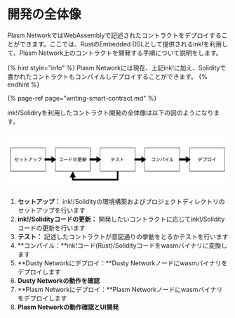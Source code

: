 # 開発の全体像

Plasm NetworkではWebAssemblyで記述されたコントラクトをデプロイすることができます。ここでは、RustのEmbedded DSLとして提供されるink!を利用して、Plasm Network上のコントラクトを開発する手順について説明をします。

{% hint style="info" %}
Plasm Networkには現在、上記ink!に加え、Solidityで書かれたコントラクトもコンパイルしデプロイすることができます。
{% endhint %}

{% page-ref page="writing-smart-contract.md" %}

ink!/Solidiryを利用したコントラクト開発の全体像は以下の図のようになります。

![](../.gitbook/assets/screen-shot-2020-07-19-at-12.24.16.png)

1. **セットアップ：** ink!/Solidityの環境構築およびプロジェクトディレクトリのセットアップを行います
2. **ink!/Solidityコードの更新：** 開発したいコントラクトに応じてink!/Solidityコードの更新を行います
3. **テスト：** 記述したコントラクトが意図通りの挙動をとるかテストを行います
4. **コンパイル：**ink!コード\(Rust\)/Solidityコードをwasmバイナリに変換します
5. **Dusty Networkにデプロイ：**Dusty Networkノードにwasmバイナリをデプロイします
6. **Dusty Networkの動作を確認**
7. **Plasm Networkにデプロイ：**Plasm Networkノードにwasmバイナリをデプロイします
8. **Plasm Networkの動作確認とUI開発**

